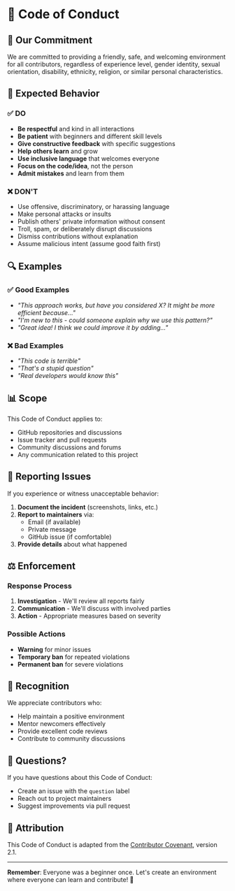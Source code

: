 # 📜 Code of Conduct

## 🎯 Our Commitment

We are committed to providing a friendly, safe, and welcoming environment for all contributors, regardless of experience level, gender identity, sexual orientation, disability, ethnicity, religion, or similar personal characteristics.

## 🤝 Expected Behavior

### ✅ **DO**
- **Be respectful** and kind in all interactions
- **Be patient** with beginners and different skill levels  
- **Give constructive feedback** with specific suggestions
- **Help others learn** and grow
- **Use inclusive language** that welcomes everyone
- **Focus on the code/idea**, not the person
- **Admit mistakes** and learn from them

### ❌ **DON'T**
- Use offensive, discriminatory, or harassing language
- Make personal attacks or insults
- Publish others' private information without consent
- Troll, spam, or deliberately disrupt discussions
- Dismiss contributions without explanation
- Assume malicious intent (assume good faith first)

## 🔍 Examples

### ✅ **Good Examples**
- *"This approach works, but have you considered X? It might be more efficient because..."*
- *"I'm new to this - could someone explain why we use this pattern?"*
- *"Great idea! I think we could improve it by adding..."*

### ❌ **Bad Examples**
- *"This code is terrible"*
- *"That's a stupid question"*
- *"Real developers would know this"*

## 📊 Scope

This Code of Conduct applies to:
- GitHub repositories and discussions
- Issue tracker and pull requests
- Community discussions and forums
- Any communication related to this project

## 🚨 Reporting Issues

If you experience or witness unacceptable behavior:

1. **Document the incident** (screenshots, links, etc.)
2. **Report to maintainers** via:
   - Email (if available)
   - Private message
   - GitHub issue (if comfortable)
3. **Provide details** about what happened

## ⚖️ Enforcement

### **Response Process**
1. **Investigation** - We'll review all reports fairly
2. **Communication** - We'll discuss with involved parties
3. **Action** - Appropriate measures based on severity

### **Possible Actions**
- **Warning** for minor issues
- **Temporary ban** for repeated violations
- **Permanent ban** for severe violations

## 🌟 Recognition

We appreciate contributors who:
- Help maintain a positive environment
- Mentor newcomers effectively
- Provide excellent code reviews
- Contribute to community discussions

## 🤔 Questions?

If you have questions about this Code of Conduct:
- Create an issue with the `question` label
- Reach out to project maintainers
- Suggest improvements via pull request

## 📝 Attribution

This Code of Conduct is adapted from the [Contributor Covenant](https://www.contributor-covenant.org/), version 2.1.

---

**Remember**: Everyone was a beginner once. Let's create an environment where everyone can learn and contribute! 🚀 